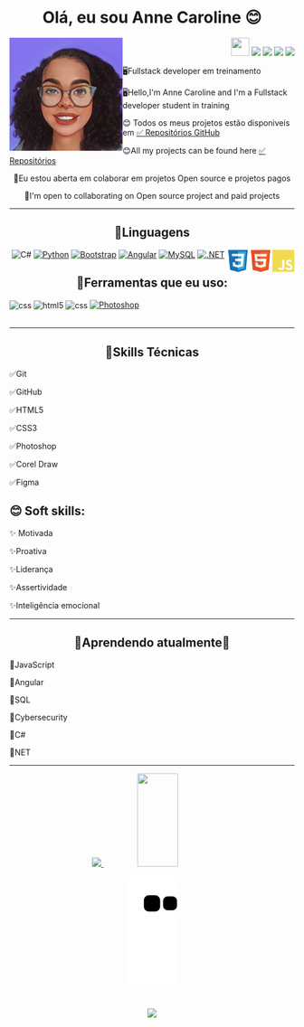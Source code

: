 
<div>
 <h1 align="center">Olá, eu sou  Anne Caroline 😊</h1>
   <img align="left" alt="caricaturaanne.png" height="200";    src="https://github.com/AnneCBSx/AnneCBSX/blob/main/annecaricatura.png">
     </div>
      <div align="right">
 <p align="right">
 <img src="https://raw.githubusercontent.com/danielcranney/readme-generator/main/public/icons/socials/github.svg" width="32" height="32" /></a> <a <img src="https://raw.githubusercontent.com/danielcranney/readme-generator/main/public/icons/socials/linkedin.svg" width="32" height="32" /></a>
    <a href="https://grupo-womakerscode.slack.com/archives/C03F8LGLM9C" target="_blank"><img src="https://img.shields.io/badge/Slack-4A154B?style=for-the-badge&logo=slack&logoColor=white" target="_blank"></a> 
      <a href="https://codepen.io/Annecbsx" target="_blank"><img src="https://img.shields.io/badge/Codepen-000000?style=for-the-badge&logo=codepen&logoColor=white" target="_blank"></a>  
  <a href="https://www.linkedin.com/in/anne-caroline-37a277147/" target="_blank"><img src="https://img.shields.io/badge/-LinkedIn-%230077B5?style=for-the-badge&logo=linkedin&logoColor=white" target="_blank"></a> 
 <a href="https://www.behance.net/anneborges2" target="_blank"><img src="https://img.shields.io/badge/-Behance-blue?style=for-the-badge&logo=behance&logoColor=white" target="_blank"></a> 
    </p>
         
</div>
 </div>
 <div>
  <p align="left">🖥Fullstack developer em treinamento
  <p>🖥Hello,I'm Anne Caroline and I'm a Fullstack developer student in training <p align="center"><p>
 <a>😊 Todos os meus projetos estão disponiveis em <a href= https://github.com/AnneCBSx?tab=repositories>✅ Repositórios GitHub 
  </a><p>😊All my projects can be found here <a href= https://github.com/AnneCBSx?tab=repositories>✅ Repositórios </a></p>
  <p align="center">🤝Eu estou aberta em colaborar em projetos Open source e projetos pagos<p align="left"></p>
  <p align="center">🤝I'm open to collaborating on Open source project and paid projects<p align="left"></p>
 </div>
 
       
</div>
<hr>

  <h2 align="center">📕Linguagens</h2>
  
 <div>
 
 
 <p align="center">
     <img src="https://raw.githubusercontent.com/danielcranney/readme-generator/main/public/icons/skills/csharp-colored.svg" width="36" height="36" alt="C#"/>
   <a href="https://www.python.org/" target="_blank" rel="noreferrer"><img src="https://raw.githubusercontent.com/danielcranney/readme-generator/main/public/icons/skills/python-colored.svg" width="36" height="36" alt="Python" /></a>
  <img align="right" alt="Anne-Js" height="40" width="40" src="https://raw.githubusercontent.com/devicons/devicon/master/icons/javascript/javascript-plain.svg">
  <img align="right" alt="Anne-HTML" height="40" width="40" src="https://raw.githubusercontent.com/devicons/devicon/master/icons/html5/html5-original.svg">
  <img align="right" alt="Anne-CSS" height="40" width="40" src="https://raw.githubusercontent.com/devicons/devicon/master/icons/css3/css3-original.svg">    
  <a href="https://docs.microsoft.com/en-us/dotnet/csharp/" target="_blank" rel="noreferrer">
                                <a href="https://getbootstrap.com/" target="_blank" rel="noreferrer"><img src="https://raw.githubusercontent.com/danielcranney/readme-generator/main/public/icons/skills/bootstrap-colored.svg" width="36" height="36" alt="Bootstrap" /></a>
                                <a href="https://angular.io/" target="_blank" rel="noreferrer"><img src="https://raw.githubusercontent.com/danielcranney/readme-generator/main/public/icons/skills/angularjs-colored.svg" width="36" height="36" alt="Angular" /></a>
                                <a href="https://www.mysql.com/" target="_blank" rel="noreferrer"><img src="https://raw.githubusercontent.com/danielcranney/readme-generator/main/public/icons/skills/mysql-colored.svg" width="36" height="36" alt="MySQL" /></a>
                                <a href="https://dotnet.microsoft.com/en-us/" target="_blank" rel="noreferrer"><img src="https://raw.githubusercontent.com/danielcranney/readme-generator/main/public/icons/skills/dot-net-colored.svg" width="36" height="36" alt=".NET" /></a>
                                                                                          
                          
 </p>
 
  <h2 align="center">📕Ferramentas que eu uso:</h2>

<div style="display: inline_block">

 <img align="center" alt="css" src="https://img.shields.io/badge/Visual_Studio_Code-0078D4?style=for-the-badge&logo=visual%20studio%20code&logoColor=white" /> 
 <img align="center" alt="html5" src="https://img.shields.io/badge/Visual_Studio-5C2D91?style=for-the-badge&logo=visual%20studio&logoColor=white" />
  
  <img align="center" alt="css" src="https://img.shields.io/badge/Figma-F24E1E?style=for-the-badge&logo=figma&logoColor=white" />
   <a href="https://www.adobe.com/uk/products/photoshop.html" target="_blank" rel="noreferrer"><img src="https://raw.githubusercontent.com/danielcranney/readme-generator/main/public/icons/skills/photoshop-colored.svg" width="36" height="36" alt="Photoshop" /></a>
  
</div>
<br/>

  <hr>
 
   <div>
  <h2 align="center">📌Skills Técnicas</h2> 
<p> ✅Git </p>
<p> ✅GitHub </p>
 <p>✅HTML5 </p>
 <p>✅CSS3</p> 
<p> ✅Photoshop</p>
 <p>✅Corel Draw </p>
<p>✅Figma</p>
    
 <h2 style="display:flex" justify-content:"row";>😊 Soft skills:</h2>
 <p> ✨ Motivada   </p>
  <p>  ✨Proativa </p>
  <p> ✨Liderança</p>
  <p> ✨Assertividade</p>
  <p> ✨Inteligência emocional</p>
 
  </div>
 
 <hr>
 

 <div>
 
 <p align="center">
  <h2 align="center">📌Aprendendo atualmente🧠</h2> 
 
 
 <p> 🧠JavaScript </p>
<p> 🧠Angular</p>
<p> 🧠SQL</p>
<p> 🧠Cybersecurity</p>  
<p> 🧠C# </p>
<p> 🧠NET </p>
  
 </p>
 <hr>
 
<div align="center">
 
  <a href="https://github.com/AnneCBSx">
  <img widht="48%"  height="165em" src="https://github-readme-stats.vercel.app/api?username=AnneCBSx&show_icons=true&theme=midnight-purple&include_all_commits=true&count_private=true">   
  <img width="38%" height= "165cm" src="https://github-readme-stats.vercel.app/api/top-langs/?username=AnneCBSx&layout=compact&langs_count=7&theme=midnight-purple"> 
   </div>


<div align="center">
  
  ![Snake animation](https://github.com/AnneCBSx/AnneCBSx/blob/output/github-contribution-grid-snake.svg)
  
</div>

  

 
 
 
 #
 
 
<p align="center">
  <img width="150" src="https://media.giphy.com/media/jIgXf4hgbHCeKiXpvt/giphy.gif">
</p>

